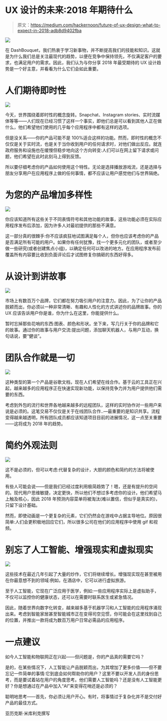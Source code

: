 # UX 设计的未来:2018 年期待什么

> 原文：<https://medium.com/hackernoon/future-of-ux-design-what-to-expect-in-2018-adb8d9402fba>

![](img/93b9c04008377b9086b58b2c6c5b3519.png)

在 DashBouquet，我们热衷于学习新事物，并不断提高我们的技能和知识。这就是为什么我们总是关注最现代的趋势，以便在竞争中保持领先，不仅满足客户的要求，也满足用户的需求。因此，我们认为与你分享 2018 年最受期待的 UX 设计趋势是一个好主意，并看看为什么它们会如此重要。

# 人们期待即时性

![](img/3fbe296788679f8373b5275939322dff.png)

今天，世界围绕着即时性的概念旋转。Snapchat、Instagram stories、实时流媒体等等——人们现在已经习惯了这样一个事实，即他们总是可以看到其他人正在做什么，他们希望他们使用的几乎每个应用程序中都有这样的选项。

但是没关系——你的产品可能不是 100%适合这样的功能。然而，即时性的概念不仅仅是关于实时流，也是关于当你收到用户的任何请求时，对他们做出反应。就连政府服务和设施也在缓慢但稳步地向这个方向转变:人们可以在网上留下请求或问题，他们希望在此时此刻马上得到反馈。

所以要仔细考虑你的产品如何使用这个特性。无论是选择播放游戏流，还是选择与朋友分享用户在应用程序上做的任何事情，都不应该让用户感觉他们与世界隔绝。

# 为您的产品增加多样性

![](img/980157a50edc0503da19cc6475bc1bb0.png)

你应该知道所有这些关于不同表情符号和其他功能的故事，这些功能必须在实际应用程序发布后添加，因为许多人对最初提供的那些不满意。

这一部分真的很棘手:你不应该疯狂地试图满足每个人，但你也应该考虑你的产品是否满足所有可能的用户。如果你有任何犹豫，找一个更多元化的团队，或者至少做一些研究(或者创建焦点小组)，以确定任何可以改进的地方。在应用程序发布前覆盖所有内容要比收到负面评论后才试图修复你搞砸的东西好得多。

# 从设计到讲故事

![](img/80db42b2b036304caf4f7da2477865f0.png)

市场上有数百万个品牌，它们都在努力吸引用户的注意力。因此，为了让你的产品脱颖而出，你必须以一种非常清晰、有趣和人性化的方式讲述你的品牌故事。你的 UX 应该告诉用户你是谁，你为什么在这里，你能提供什么。

暂时忘掉那些花哨的东西:图表、颜色和形状。坐下来，写几行关于你的品牌和它的故事。通过你的故事与用户交流:提出问题，添加聊天机器人，与用户互动，换句话说，要“健谈”。

# 团队合作就是一切

![](img/61f16e3f3cb8af0930d531e8b130a474.png)

这种类型的第一个产品是谷歌文档，现在人们希望在线合作。基于云的工具正在兴起，越来越多的应用程序正在快速实现新功能，以保持竞争力并为用户提供他们需要的东西。

考虑到外包的流行和世界各地越来越多的远程团队，这样的实时协作对一些用户来说是必须的。这笔交易不仅仅是关于在线团队合作..—最重要的是知识共享。流程变得越来越透明，所有团队成员都应该知道项目目前的进展情况，这一点至关重要——这将成为 2018 年的趋势。

# 简约外观法则

![](img/b549e638cb63728973e67f6553622f81.png)

这不是必须的，但可以考虑:代替复杂的设计，大胆的颜色和简约的方法将被使用。

有些人可能会说——但是我们已经过度利用极简趋势了！嗯，还是有提升的空间的。现代用户思维敏捷，决定更快，所以他们不想过多考虑你的设计。他们希望马上触及核心，因此 2018 年预测内容菜单将被淘汰(难以置信，但似乎是真实的)，只留下设计基础。

然而，即使动画是一个更复杂的元素，它们仍然会在游戏中占据主导地位。原因很简单:人们会更积极地回应它们，所以很多公司在他们的应用程序中使用 gif 和视频。

# 别忘了人工智能、增强现实和虚拟现实

![](img/f6d0fc4caff1101907571dda593d98bd.png)

这些技术在最近几年引起了大量的炒作，它们将继续增长。增强现实现在甚至被用在你最意想不到的领域:例如，在酒店中，它可以进行虚拟旅游。

至于人工智能，它现在广泛应用于医学，例如:一些应用程序实际上是虚拟助手，不仅可以监控你的健康状态，还可以在需要时联系医生或紧急情况。

因此，随着世界向数字化转变，越来越多基于机器学习和人工智能的应用程序涌现出来。考虑到智能家居甚至智能城市正在变得司空见惯，你可能会在这里找到自己的位置，并推出一款将成为数百万用户日常必需品的应用程序。

# 一点建议

如今人工智能和物联网正在兴起——但问题是，你的产品真的需要它吗？

是的，在某些情况下，人工智能让产品脱颖而出，为其增加了更多价值——但不要忘记一件简单的事情:它到底会如何帮助你的用户？这里不要以开发人员的身份思考，而是要试着站在用户的角度思考。他们需要人工智能吗？还是没有人工智能更好？你是想通过在产品中加入“AI”来变得花哨还是必须的？

聪明地思考——首先，你必须让用户开心。有时，将事情过于复杂化并不是交付好产品的最佳方式。

亚历克斯·米库利克撰写